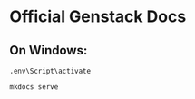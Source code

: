 # Official Genstack Docs

## On Windows:
```shell
.env\Script\activate
```

```shell
mkdocs serve
```